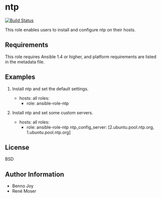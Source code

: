 ntp
===

[![Build Status](https://travis-ci.org/resmo/ansible-role-ntp.png?branch=master)](https://travis-ci.org/resmo/ansible-role-ntp)

This role enables users to install and configure ntp on their hosts.

Requirements
------------

This role requires Ansible 1.4 or higher, and platform requirements are listed
in the metadata file.

Examples
--------

1) Install ntp and set the default settings.

	- hosts: all
	  roles:
	    - role: ansible-role-ntp

2) Install ntp and set some custom servers.

	- hosts: all
	  roles:
	    - role: ansible-role-ntp
	      ntp_config_server: [2.ubuntu.pool.ntp.org, 1.ubuntu.pool.ntp.org]

License
-------

BSD

Author Information
------------------

- Benno Joy
- René Moser
